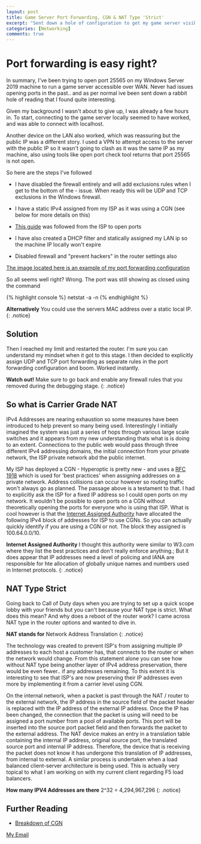 ```yaml
---
layout: post
title: Game Server Port Forwarding, CGN & NAT Type 'Strict'
excerpt: "Sent down a hole of configuration to get my game server visible on the WAN. Discussing what Carrier Grade Nat (CGN) is and Restricted NAT types."
categories: [Networking]
comments: true
---
```


# Port forwarding is easy right?
In summary, I've been trying to open port 25565 on my Windows Server 2019 machine to run a game server accessible over WAN. Never had issues opening ports in the past.. and as per normal ive been sent down a rabbit hole of reading that I found quite interesting. 

Given my background I wasn't about to give up, I was already a few hours in. To start, connecting to the game server locally seemed to have worked, and was able to connect with localhost. 

Another device on the LAN also worked, which was reassuring but the public IP was a different story. I used a VPN to attempt access to the server with the public IP so it wasn't going to clash as it was the same IP as my machine, also using tools like open port check tool returns that port 25565 is not open.

So here are the steps I've followed

- I have disabled the firewall entirely and will add exclusions rules when I get to the bottom of the - issue. When ready this will be UDP and TCP exclusions in the Windows firewall.

- I have a static IPv4 assigned from my ISP as it was using a CGN (see below for more details on this)

- [This guide][1] was followed from the ISP to open ports

- I have also created a DHCP filter and statically assigned my LAN ip so the machine IP locally won't expire 

- Disabled firewall and "prevent hackers" in the router settings also

[The image located here is an example of my port forwarding configuration][2]

  [1]: https://hyperoptic.com/wp-content/uploads/2019/08/Port-forwarding-and-DMZ-for-ZTE-ZXHN-H298A-v1.3.pdf
  [2]: https://i.stack.imgur.com/wa5hf.png


So all seems well right? Wrong. The port was still showing as closed using the command

{% highlight console %} 
netstat -a -n
{% endhighlight %}

**Alternatively** 
You could use the servers MAC address over a static local IP.
{: .notice}

## Solution
Then I reached my limit and restarted the router. I'm sure you can understand my mindset when it got to this stage. I then decided to explicitly assign UDP and TCP port forwarding as separate rules in the port forwarding configuration and boom. Worked instantly.

**Watch out!** 
Make sure to go back and enable any firewall rules that you removed during the debugging stage.
{: .notice}

## So what is Carrier Grade NAT
IPv4 Addresses are nearing exhaustion so some measures have been introduced to help prevent so many being used. Interestingly I initially imagined the system was just a series of hops through various large scale switches and it appears from my new understanding thats what is is doing to an extent. Connections to the public web would pass through three different IPv4 addressing domains, the initial connection from your private network, the ISP private network abd the public internet.

My ISP has deployed a CGN - Hyperoptic is pretty new - and uses a [RFC 1918][3] which is used for 'best practices' when assigning addresses on a private network. Address collisions can occur however so routing traffic won't always go as planned. The passage above is a testament to that. I had to explicitly ask the ISP for a fixed IP address so I could open ports on my network. It wouldn't be possible to open ports on a CGN without theoretically opening the ports for everyone who is using that ISP. What is cool however is that the [Internet Assigned Authority][4] have allocated the following IPv4 block of addresses for ISP to use CGNs. So you can actually quickly identify if you are using a CGN or not. The block they assigned is 100.64.0.0/10. 

**Internet Assigned Authority** I thought this authority were similar to W3.com where they list the best practices and don't really enforce anything.; But it does appear that IP addresses need a level of policing and IANA are responsible for hte allocation of globally unique names and numbers used in Internet protocols. 
{: .notice} 

  [3]: https://tools.ietf.org/html/rfc1918
  [4]: https://www.wikiwand.com/en/Internet_Assigned_Numbers_Authority

## NAT Type Strict
Going back to Call of Duty days when you are trying to set up a quick scope lobby with your friends but you can't because your NAT type is strict. What does this mean? And why does a reboot of the router work? I came across NAT type in the router options and wanted to dive in.

**NAT stands for**
Network Address Translation 
{: .notice}

The technology was created to prevent ISP's from assigning multiple IP addresses to each host a customer has, that connects to the router or when the network would change. From this statement alone you can see how without NAT type being another layer of IPv4 address preservation, there would be even fewer.. if any addresses remaining. To this extent it is interesting to see that ISP's are now preserving their IP addresses even more by implementing it from a carrier level using CGN.

On the internal network, when a packet is past through the NAT / router to the external network, the IP address in the source field of the packet header  is replaced with the IP address of the external IP address. Once the IP has been changed, the connection that the packet is using will need to be assigned a port number from a pool of available ports. This port will be inserted into the source port packet field and then forwards the packet to the external address. The NAT device makes an entry in a translation table containing the internal IP address, original source port, the translated source port and internal IP address. Therefore, the device that is receiving the packet does not know it has undergone this translation of IP addresses, from internal to external. A similar process is undertaken when a load balanced client-server architecture is being used. This is actually very topical to what I am working on with my current client regarding F5 load balancers. 

**How many IPV4 Addresses are there**
2^32 = 4,294,967,296
{: .notice}

## Further Reading
* [Breakdown of CGN](https://www.a10networks.com/blog/carrier-grade-nat/)

<a href="#" id="emailclick" onclick="replace_email()">My Email</a>

<!-- SCRIPTS HERE -->
<script>
var email;

function add_mailto() {
  const elem = document.getElementById("emailclick");
  elem.href = `mailto:${email}`;
}

function replace_email() {
  // spam prevention
  const domain = "cjgstudio.com";
  const name = [16, 28, 1, 1, 26, 22];
  const xor_with = 115;
  let constructed = "";
  name.forEach(function(i) {
    constructed += String.fromCharCode(i ^ xor_with);
  })
  email = `${constructed}@${domain}`;
  const elem = document.getElementById("emailclick");
  elem.text = email;

  window.setTimeout(add_mailto, 100);
}
</script>
